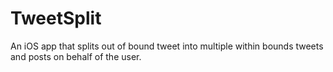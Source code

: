 # TweetSplit
An iOS app that splits out of bound tweet into multiple within bounds tweets and posts on behalf of the user.
